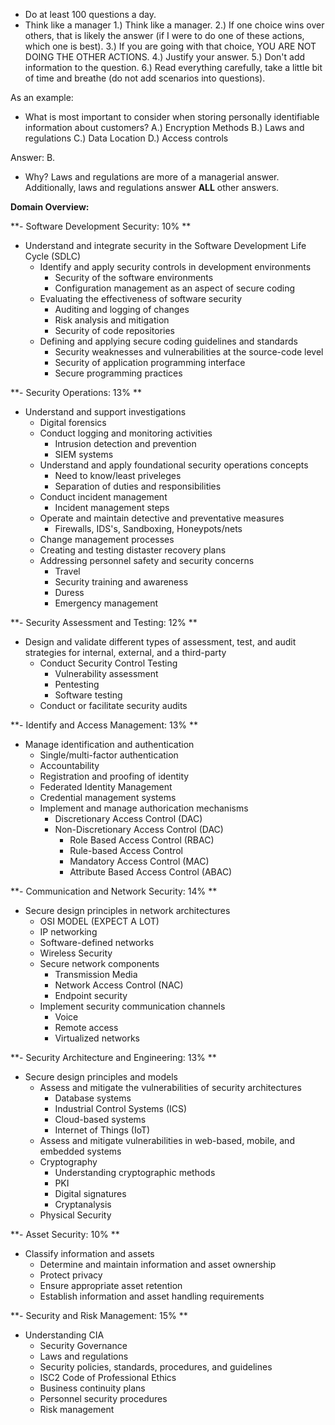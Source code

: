 - Do at least 100 questions a day.
- Think like a manager
  1.) Think like a manager.
  2.) If one choice wins over others, that is likely the answer (if I were to do one of these actions, which one is best).
  3.) If you are going with that choice, YOU ARE NOT DOING THE OTHER ACTIONS.
  4.) Justify your answer.
  5.) Don't add information to the question.
  6.) Read everything carefully, take a little bit of time and breathe (do not add scenarios into questions).

As an example:
  - What is most important to consider when storing personally identifiable information about customers?
    A.) Encryption Methods
    B.) Laws and regulations
    C.) Data Location
    D.) Access controls

Answer: B.
  - Why? Laws and regulations are more of a managerial answer. Additionally, laws and regulations answer **ALL** other answers.

**Domain Overview:**

**- Software Development Security: 10%
**    
- Understand and integrate security in the Software Development Life Cycle (SDLC)
    - Identify and apply security controls in development environments
      - Security of the software environments
      - Configuration management as an aspect of secure coding
    - Evaluating the effectiveness of software security
      - Auditing and logging of changes
      - Risk analysis and mitigation
      - Security of code repositories
    - Defining and applying secure coding guidelines and standards
      - Security weaknesses and vulnerabilities at the source-code level
      - Security of application programming interface
      - Secure programming practices
     
**- Security Operations: 13%
**  
- Understand and support investigations
    - Digital forensics
  - Conduct logging and monitoring activities
    -  Intrusion detection and prevention
    -  SIEM systems
  - Understand and apply foundational security operations concepts
    - Need to know/least priveleges
    - Separation of duties and responsibilities
  - Conduct incident management
    - Incident management steps
  - Operate and maintain detective and preventative measures
    - Firewalls, IDS's, Sandboxing, Honeypots/nets
  - Change management processes
  - Creating and testing distaster recovery plans
  - Addressing personnel safety and security concerns
    - Travel
    - Security training and awareness
    - Duress
    - Emergency management

**- Security Assessment and Testing: 12%
**  
- Design and validate different types of assessment, test, and audit strategies for internal, external, and a third-party
  - Conduct Security Control Testing
    - Vulnerability assessment
    - Pentesting
    - Software testing
  - Conduct or facilitate security audits
    
**- Identify and Access Management: 13%
**  
- Manage identification and authentication
    - Single/multi-factor authentication
    - Accountability
    - Registration and proofing of identity
    - Federated Identity Management
    - Credential management systems
  - Implement and manage authorication mechanisms
    - Discretionary Access Control (DAC)
    - Non-Discretionary Access Control (DAC)
      - Role Based Access Control (RBAC)
      - Rule-based Access Control
      - Mandatory Access Control (MAC)
      - Attribute Based Access Control (ABAC)
     
**- Communication and Network Security: 14%
**  
- Secure design principles in network architectures
    - OSI MODEL (EXPECT A LOT)
    - IP networking
    - Software-defined networks
    - Wireless Security
  - Secure network components
    - Transmission Media
    - Network Access Control (NAC)
    - Endpoint security
  - Implement security communication channels
    - Voice
    - Remote access
    - Virtualized networks
   
**- Security Architecture and Engineering: 13%
**  
- Secure design principles and models
  - Assess and mitigate the vulnerabilities of security architectures
    - Database systems
    - Industrial Control Systems (ICS)
    - Cloud-based systems
    - Internet of Things (IoT)
  - Assess and mitigate vulnerabilities in web-based, mobile, and embedded systems
  - Cryptography
    - Understanding cryptographic methods
    - PKI
    - Digital signatures
    - Cryptanalysis
  - Physical Security

**- Asset Security: 10%
**  
- Classify information and assets
  - Determine and maintain information and asset ownership
  - Protect privacy
  - Ensure appropriate asset retention
  - Establish information and asset handling requirements

**- Security and Risk Management: 15%
**  
- Understanding CIA
  - Security Governance
  - Laws and regulations
  - Security policies, standards, procedures, and guidelines
  - ISC2 Code of Professional Ethics
  - Business continuity plans
  - Personnel security procedures
  - Risk management
